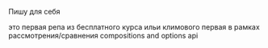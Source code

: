 Пишу для себя

это первая репа из бесплатного курса ильи климового
первая в рамках рассмотрения/сравнения compositions and options api

